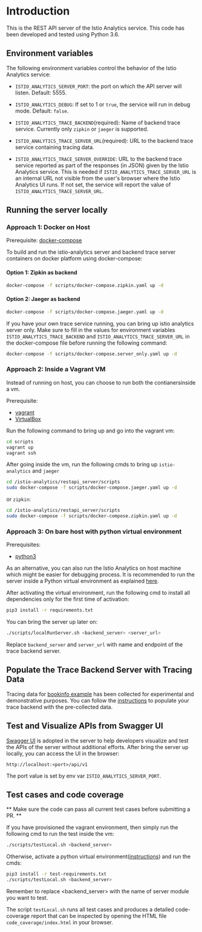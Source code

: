 # Introduction

This is the REST API server of the Istio Analytics service. This code has been developed and tested
using Python 3.6.

## Environment variables

The following environment variables control the behavior of the Istio Analytics service:

* `ISTIO_ANALYTICS_SERVER_PORT`: the port on which the API server will listen. Default: 5555.

* `ISTIO_ANALYTICS_DEBUG`: If set to 1 or `true`, the service will run in debug mode. Default: `false`.

* `ISTIO_ANALYTICS_TRACE_BACKEND`(required): Name of backend trace service. Currently only `zipkin` or `jaeger` is supported.

* `ISTIO_ANALYTICS_TRACE_SERVER_URL`(required): URL to the backend trace service containing tracing data.

* `ISTIO_ANALYTICS_TRACE_SERVER_OVERRIDE`: URL to the backend trace service reported as part of the responses (in JSON) given by the Istio Analytics service. This is needed if `ISTIO_ANALYTICS_TRACE_SERVER_URL` is an internal URL not visible from the user's browser where the Istio Analytics UI runs. If not set, the service will report the value of `ISTIO_ANALYTICS_TRACE_SERVER_URL`.

## Running the server locally

### Approach 1: Docker on Host

Prerequisite: [docker-compose](https://docs.docker.com/compose/install/)

To build and run the istio-analytics server and backend trace server containers on docker platform using docker-compose:
#### Option 1: Zipkin as backend

```bash
docker-compose -f scripts/docker-compose.zipkin.yaml up -d
```

#### Option 2: Jaeger as backend

```bash
docker-compose -f scripts/docker-compose.jaeger.yaml up -d
```

If you have your own trace service running, you can bring up istio analytics server only.
Make sure to fill in the values for environment variables `ISTIO_ANALYTICS_TRACE_BACKEND` and `ISTIO_ANALYTICS_TRACE_SERVER_URL` in the docker-compose file before running the following command:
```bash
docker-compose -f scripts/docker-compose.server_only.yaml up -d
``` 
### Approach 2: Inside a Vagrant VM

Instead of running on host, you can choose to run both the contianersinside a vm.

Prerequisite:
* [vagrant](https://www.vagrantup.com)
* [VirtualBox](https://www.virtualbox.org)

Run the following command to bring up and go into the vagrant vm:
```bash
cd scripts
vagrant up
vagrant ssh
```

After going inside the vm, run the following cmds to bring up `istio-analytics` and `jaeger`
```bash
cd /istio-analytics/restapi_server/scripts
sudo docker-compose -f scripts/docker-compose.jaeger.yaml up -d 
```

or `zipkin`:
```bash
cd /istio-analytics/restapi_server/scripts
sudo docker-compose -f scripts/docker-compose.zipkin.yaml up -d 
```

### Approach 3: On bare host with python virtual environment

Prerequisites:
* [python3](https://www.python.org/download/releases/3.0/)

As an alternative, you can also run the Istio Analytics on host machine which might be easier for debugging process. It is recommended to run the server inside a Python virtual environment as explained [here](https://docs.python.org/3/library/venv.html).

After activating the virtual environment, run the following cmd to install all dependencies only for the first time of activation:

```bash
pip3 install -r requirements.txt
```

You can bring the server up later on:
```bash
./scripts/localRunServer.sh <backend_server> <server_url>
```

Replace `backend_server` and `server_url` with name and endpoint of the trace backend server. 

## Populate the Trace Backend Server with Tracing Data

Tracing data for [bookinfo example](https://istio.io/docs/examples/bookinfo/) has been collected for experimental and demonstrative purposes. You can follow the [instructions](https://github.ibm.com/istio-analytics/dev_env#populate-trace-server) to populate your trace backend with the pre-collected data.

## Test and Visualize APIs from Swagger UI

[Swagger UI](https://swagger.io/tools/swagger-ui/) is adopted in the server to help developers visualize and test the APIs of the server without additional efforts. 
After bring the server up locally, you can access the UI in the browser:

```
http://localhost:<port>/api/v1
```

The port value is set by env var `ISTIO_ANALYTICS_SERVER_PORT`.

## Test cases and code coverage
** Make sure the code can pass all current test cases before submitting a PR. **

If you have provisioned the vagrant environment, then simply run the following cmd to run the test inside the vm:
```bash
./scripts/testLocal.sh <backend_server>
```  

Otherwise, activate a python virtual environment([instructions](https://docs.python.org/3/library/venv.html)) and run the cmds:
```bash
pip3 install -r test-requirements.txt
./scripts/testLocal.sh <backend_server>
```

Remember to replace <backend_server> with the name of server module you want to test. 
 
The script `testLocal.sh` runs all test cases and produces a detailed code-coverage report that can be inspected by opening the HTML file `code_coverage/index.html` in your browser.
